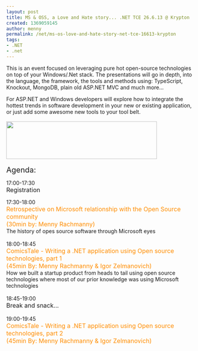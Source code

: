 ```yaml
---
layout: post
title: MS & OSS, a Love and Hate story... .NET TCE 26.6.13 @ Krypton
created: 1369059145
author: menny
permalink: /net/ms-os-love-and-hate-story-net-tce-16613-krypton
tags:
- .NET
- .net
---
```

<p>This is an event focused on leveraging pure hot open-source technologies on top of your Windows/.Net stack. The presentations will go in depth, into the language, the framework, the tools and methods using: TypeScript, Knockout, MongoDB, plain old ASP.NET MVC and much more...</p>
<div>
	For ASP.NET and Windows developers will explore how to integrate the hottest trends in software development in your new or existing application, or just add some awesome new tools to your tool belt.</div>
<div>
	&nbsp;</div>
<div>
	<a href="http://www.meetup.com/Tikal-TCE/events/120122872/"><img alt="" src="{% asset_path default/RSVP_meetup.png %}" style="height: 100px; width: 400px;" /></a></div>
<div>
	&nbsp;</div>
<div>
	<span style="font-size:20px;">Agenda:</span></div>
<p>17:00-17:30<br />
	<span style="font-size: 16px;">Registration</span></p>
<div>
	17:30-18:00</div>
<div>
	<span style="color: rgb(255, 140, 0);"><span style="font-size: 16px;">Retrospective on Microsoft relationship with the Open Source community&nbsp;</span></span></div>
<div>
	<span style="font-size: 16px; color: rgb(255, 140, 0);">(30min by: Menny Rachmanny)</span></div>
<div>
	<div>
		The history of opes source software through Microsoft eyes</div>
	<div>
		&nbsp;</div>
</div>
<div>
	18:00-18:45</div>
<div>
	<span style="color: rgb(255, 140, 0);"><span style="font-size: 16px;">ComicsTale - Writing a .NET application using Open source technologies, part 1&nbsp;</span></span></div>
<div>
	<span style="color: rgb(255, 140, 0);"><span style="font-size: 16px;">(45min By: Menny Rachmanny &amp; Igor Zelmanovich)</span></span></div>
<div>
	How we built a startup product from heads to tail using open source technologies where most of our prior knowledge was using Microsoft technologies</div>
<div>
	&nbsp;</div>
<div>
	18:45-19:00</div>
<div>
	<span style="font-size: 16px;">Break and snack...</span></div>
<div>
	&nbsp;</div>
<div>
	19:00-19:45</div>
<div>
	<span style="color: rgb(255, 140, 0);"><span style="font-size: 16px;">ComicsTale - Writing a .NET application using Open source technologies, part 2&nbsp;</span></span></div>
<div>
	<span style="color: rgb(255, 140, 0);"><span style="font-size: 16px;">(45min By: Menny Rachmanny &amp; Igor Zelmanovich)</span></span></div>
<div>
	&nbsp;</div>
